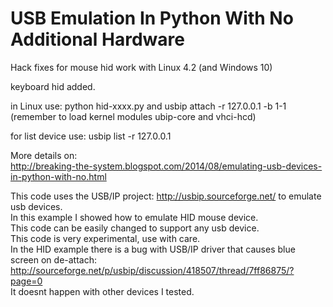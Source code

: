 USB Emulation In Python With No Additional Hardware
=============

Hack fixes for mouse hid work with Linux 4.2 (and Windows 10)

keyboard hid added.

in Linux use:
  python hid-xxxx.py
  and
  usbip attach -r 127.0.0.1 -b 1-1
  (remember to load kernel modules ubip-core and vhci-hcd)   

for list device use:
  usbip list -r 127.0.0.1 

More details on: <br>
http://breaking-the-system.blogspot.com/2014/08/emulating-usb-devices-in-python-with-no.html <br>

This code uses the USB/IP project: http://usbip.sourceforge.net/ to emulate usb devices. <br>
In this example I showed how to emulate HID mouse device. <br>
This code can be easily changed to support any usb device. <br>
This code is very experimental, use with care. <br>
In the HID example there is a bug with USB/IP driver that causes blue screen on de-attach: <br>
http://sourceforge.net/p/usbip/discussion/418507/thread/7ff86875/?page=0 <br>
It doesnt happen with other devices I tested. <br>


